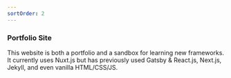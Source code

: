 ```yaml
---
sortOrder: 2
---
```


### Portfolio Site

This website is both a portfolio and a sandbox for learning new frameworks. It currently uses Nuxt.js but has previously used Gatsby & React.js, Next.js, Jekyll, and even vanilla HTML/CSS/JS.

<image-row>
  <nuxt-img preset="default" src="/portfolio/nuxt.png"></nuxt-img>
  <nuxt-img preset="default" src="/portfolio/vue.png"></nuxt-img>
  <nuxt-img preset="default" src="/portfolio/greensock.png"></nuxt-img>
  <nuxt-img preset="default" src="/portfolio/sass.png"></nuxt-img>
</image-row>